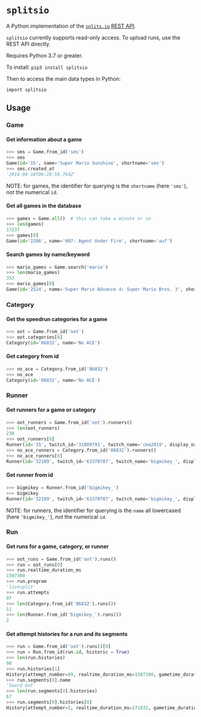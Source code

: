 # `splitsio`

A Python implementation of the [`splits.io`](https://splits.io) [REST API](https://github.com/glacials/splits-io/blob/master/docs/api.md).

`splitsio` currently supports read-only access. To upload runs, use the REST API directly.

Requires Python 3.7 or greater.

To install: `pip3 install splitsio`

Then to access the main data types in Python:

`import splitsio`

## Usage

### Game

#### Get information about a game

```python
>>> sms = Game.from_id('sms')
>>> sms
Game(id='15', name='Super Mario Sunshine', shortname='sms')
>>> sms.created_at
'2014-04-18T06:28:59.764Z'
```

NOTE: for games, the identifier for querying is the `shortname` (here `'sms'`), *not* the numerical `id`.

#### Get all games in the database

```python
>>> games = Game.all()  # this can take a minute or so
>>> len(games)
17237
>>> games[0]
Game(id='2206', name='007: Agent Under Fire', shortname='auf')
```

#### Search games by name/keyword

```python
>>> mario_games = Game.search('mario')
>>> len(mario_games)
353
>>> mario_games[0]
Game(id='2524', name='Super Mario Advance 4: Super Mario Bros. 3', shortname='sma4')
```

### Category

#### Get the speedrun categories for a game

```python
>>> oot = Game.from_id('oot')
>>> oot.categories[0]
Category(id='86832', name='No ACE')
```

#### Get category from id

```python
>>> no_ace = Category.from_id('86832')
>>> no_ace
Category(id='86832', name='No ACE')
```

### Runner

#### Get runners for a game or category

```python
>>> oot_runners = Game.from_id('oot').runners()
>>> len(oot_runners)
238
>>> oot_runners[0]
Runner(id='35', twitch_id='31809791', twitch_name='cma2819', display_name='cma2819', name='cma2819')
>>> no_ace_runners = Category.from_id('86832').runners()
>>> no_ace_runners[0]
Runner(id='32189', twitch_id='63370787', twitch_name='bigmikey_', display_name='bigmikey_', name='bigmikey_')
```

#### Get runner from id

```python
>>> bigmikey = Runner.from_id('bigmikey_')
>>> bigmikey
Runner(id='32189', twitch_id='63370787', twitch_name='bigmikey_', display_name='bigmikey_', name='bigmikey_')
```

NOTE: for runners, the identifier for querying is the `name` all lowercased (here `'bigmikey_'`), *not* the numerical `id`.

### Run

#### Get runs for a game, category, or runner

```python
>>> oot_runs = Game.from_id('oot').runs()
>>> run = oot_runs[0]
>>> run.realtime_duration_ms
1507300
>>> run.program
'livesplit'
>>> run.attempts
97
>>> len(Category.from_id('86832').runs())
11
>>> len(Runner.from_id('bigmikey_').runs())
2
```

#### Get attempt histories for a run and its segments

```python
>>> run = Game.from_id('oot').runs()[0]
>>> run = Run.from_id(run.id, historic = True)
>>> len(run.histories)
90
>>> run.histories[1]
History(attempt_number=89, realtime_duration_ms=1507300, gametime_duration_ms=None, started_at='2020-03-10T20:06:08.000Z', ended_at='2020-03-10T20:31:15.000Z')
>>> run.segments[0].name
'Sword Get'
>>> len(run.segments[0].histories)
67
>>> run.segments[0].histories[0]
History(attempt_number=2, realtime_duration_ms=271832, gametime_duration_ms=0, started_at=None, ended_at=None)
```
